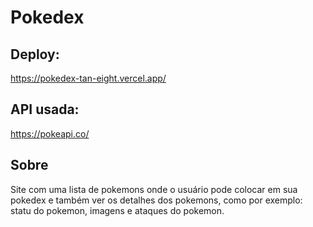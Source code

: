 # Pokedex

## Deploy:
https://pokedex-tan-eight.vercel.app/

## API usada:
https://pokeapi.co/

## Sobre
Site com uma lista de pokemons onde o usuário pode colocar em sua pokedex e também
ver os detalhes dos pokemons, como por exemplo: statu do pokemon, imagens e ataques do pokemon.
